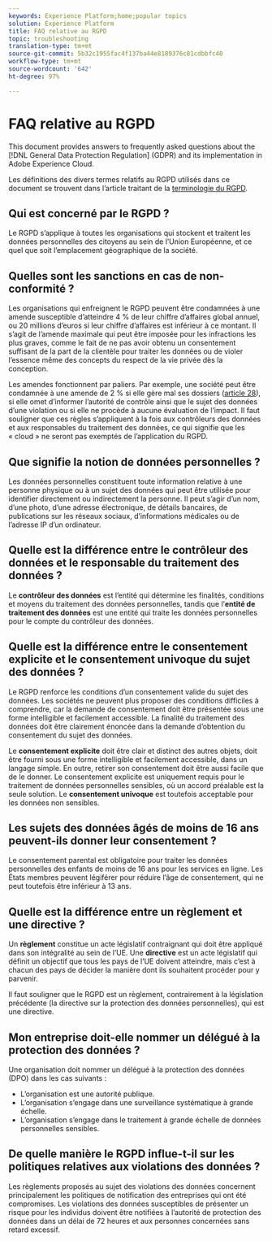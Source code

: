 ```yaml
---
keywords: Experience Platform;home;popular topics
solution: Experience Platform
title: FAQ relative au RGPD
topic: troubleshooting
translation-type: tm+mt
source-git-commit: 5b32c1955fac4f137ba44e8189376c81cdbbfc40
workflow-type: tm+mt
source-wordcount: '642'
ht-degree: 97%

---
```



# FAQ relative au RGPD

This document provides answers to frequently asked questions about the [!DNL General Data Protection Regulation] (GDPR) and its implementation in Adobe Experience Cloud.

Les définitions des divers termes relatifs au RGPD utilisés dans ce document se trouvent dans l’article traitant de la [terminologie du RGPD](terminology.md).

## Qui est concerné par le RGPD ?

Le RGPD s’applique à toutes les organisations qui stockent et traitent les données personnelles des citoyens au sein de l’Union Européenne, et ce quel que soit l’emplacement géographique de la société.

## Quelles sont les sanctions en cas de non-conformité ?

Les organisations qui enfreignent le RGPD peuvent être condamnées à une amende susceptible d’atteindre 4 % de leur chiffre d’affaires global annuel, ou 20 millions d’euros si leur chiffre d’affaires est inférieur à ce montant. Il s’agit de l’amende maximale qui peut être imposée pour les infractions les plus graves, comme le fait de ne pas avoir obtenu un consentement suffisant de la part de la clientèle pour traiter les données ou de violer l’essence même des concepts du respect de la vie privée dès la conception.

Les amendes fonctionnent par paliers. Par exemple, une société peut être condamnée à une amende de 2 % si elle gère mal ses dossiers ([article 28](https://www.privacy-regulation.eu/fr/28.htm)), si elle omet d’informer l’autorité de contrôle ainsi que le sujet des données d’une violation ou si elle ne procède à aucune évaluation de l’impact. Il faut souligner que ces règles s’appliquent à la fois aux contrôleurs des données et aux responsables du traitement des données, ce qui signifie que les « cloud » ne seront pas exemptés de l’application du RGPD.

## Que signifie la notion de données personnelles ?

Les données personnelles constituent toute information relative à une personne physique ou à un sujet des données qui peut être utilisée pour identifier directement ou indirectement la personne. Il peut s’agir d’un nom, d’une photo, d’une adresse électronique, de détails bancaires, de publications sur les réseaux sociaux, d’informations médicales ou de l’adresse IP d’un ordinateur.

## Quelle est la différence entre le contrôleur des données et le responsable du traitement des données ?

Le **contrôleur des données** est l’entité qui détermine les finalités, conditions et moyens du traitement des données personnelles, tandis que l’**entité de traitement des données** est une entité qui traite les données personnelles pour le compte du contrôleur des données.

## Quelle est la différence entre le consentement explicite et le consentement univoque du sujet des données ?

Le RGPD renforce les conditions d’un consentement valide du sujet des données. Les sociétés ne peuvent plus proposer des conditions difficiles à comprendre, car la demande de consentement doit être présentée sous une forme intelligible et facilement accessible. La finalité du traitement des données doit être clairement énoncée dans la demande d’obtention du consentement du sujet des données.

Le **consentement explicite** doit être clair et distinct des autres objets, doit être fourni sous une forme intelligible et facilement accessible, dans un langage simple. En outre, retirer son consentement doit être aussi facile que de le donner. Le consentement explicite est uniquement requis pour le traitement de données personnelles sensibles, où un accord préalable est la seule solution. Le **consentement univoque** est toutefois acceptable pour les données non sensibles.

## Les sujets des données âgés de moins de 16 ans peuvent-ils donner leur consentement ?

Le consentement parental est obligatoire pour traiter les données personnelles des enfants de moins de 16 ans pour les services en ligne. Les États membres peuvent légiférer pour réduire l’âge de consentement, qui ne peut toutefois être inférieur à 13 ans.

## Quelle est la différence entre un règlement et une directive ?

Un **règlement** constitue un acte législatif contraignant qui doit être appliqué dans son intégralité au sein de l’UE. Une **directive** est un acte législatif qui définit un objectif que tous les pays de l’UE doivent atteindre, mais c’est à chacun des pays de décider la manière dont ils souhaitent procéder pour y parvenir.

Il faut souligner que le RGPD est un règlement, contrairement à la législation précédente (la directive sur la protection des données personnelles), qui est une directive.

## Mon entreprise doit-elle nommer un délégué à la protection des données ?

Une organisation doit nommer un délégué à la protection des données (DPO) dans les cas suivants :

* L’organisation est une autorité publique.
* L’organisation s’engage dans une surveillance systématique à grande échelle.
* L’organisation s’engage dans le traitement à grande échelle de données personnelles sensibles.

## De quelle manière le RGPD influe-t-il sur les politiques relatives aux violations des données ?

Les règlements proposés au sujet des violations des données concernent principalement les politiques de notification des entreprises qui ont été compromises. Les violations des données susceptibles de présenter un risque pour les individus doivent être notifiées à l’autorité de protection des données dans un délai de 72 heures et aux personnes concernées sans retard excessif.